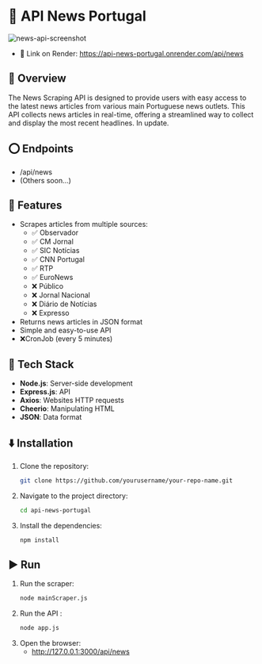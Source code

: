 # :newspaper: API News Portugal
![news-api-screenshot](https://github.com/user-attachments/assets/1a779f73-7700-4e44-abd7-688ed7887f2c)

- :link: Link on Render: https://api-news-portugal.onrender.com/api/news


## 🔎 Overview

The News Scraping API is designed to provide users with easy access to the latest news articles from various main Portuguese news outlets. This API collects news articles in real-time, offering a streamlined way to collect and display the most recent headlines.
In update.


## ⭕ Endpoints

  - /api/news
  - (Others soon...)


## :star2: Features

- Scrapes articles from multiple sources:
  - ✅ Observador
  - ✅ CM Jornal
  - ✅ SIC Notícias
  - ✅ CNN Portugal
  - ✅ RTP
  - ✅ EuroNews
  - ❌ Público
  - ❌ Jornal Nacional
  - ❌ Diário de Notícias
  - ❌ Expresso
- Returns news articles in JSON format
- Simple and easy-to-use API
- ❌CronJob (every 5 minutes)


## 🔧 Tech Stack

- **Node.js**: Server-side development
- **Express.js**: API
- **Axios**: Websites HTTP requests
- **Cheerio**: Manipulating HTML
- **JSON**: Data format


## ⬇️ Installation

1. Clone the repository:
   ```bash
   git clone https://github.com/yourusername/your-repo-name.git

2. Navigate to the project directory:
   ```bash
   cd api-news-portugal

3. Install the dependencies:
   ```bash
   npm install

## ▶️ Run

1. Run the scraper:
   ```bash
   node mainScraper.js

2. Run the API   :
   ```bash
   node app.js

2. Open the browser:
   - http://127.0.0.1:3000/api/news


